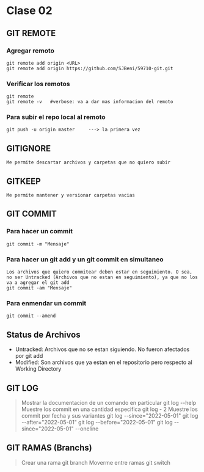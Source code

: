 # Clase 02

## GIT REMOTE

### Agregar remoto

    git remote add origin <URL>
    git remote add origin https://github.com/SJBeni/59710-git.git

### Verificar los remotos
    git remote
    git remote -v   #verbose: va a dar mas informacion del remoto

### Para subir el repo local al remoto
    git push -u origin master     ---> la primera vez

## GITIGNORE
    Me permite descartar archivos y carpetas que no quiero subir

## GITKEEP
    Me permite mantener y versionar carpetas vacias

## GIT COMMIT

### Para hacer un commit
    git commit -m "Mensaje"

### Para hacer un git add y un git commit en simultaneo
    Los archivos que quiero commitear deben estar en seguimiento. O sea, no ser Untracked (Archivos que no estan en seguimiento), ya que no los va a agregar el git add
    git commit -am "Mensaje"

### Para enmendar un commit
    git commit --amend

## Status de Archivos

* Untracked: Archivos que no se estan siguiendo. No fueron afectados por git add
* Modified: Son archivos que ya estan en el repositorio pero respecto al Working Directory

## GIT LOG
>Mostrar la documentacion de un comando en particular
    git log --help
>Muestre los commit en una cantidad especifica
    git log - 2
> Muestre los commit por fecha y sus variantes
    git log --since="2022-05-01"
    git log --after="2022-05-01"
    git log --before="2022-05-01"
    git log --since="2022-05-01" --oneline

## GIT RAMAS (Branchs)
> Crear una rama
    git branch <nombre-rama>
>Moverme entre ramas
    git switch <nombre-rama>